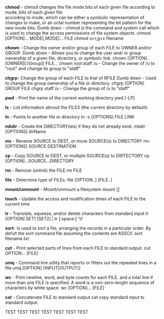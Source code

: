 **chmod** - chmod changes the file mode bits of each given file according to mode, bits of each given file  
according to mode, which can be either a symbolic representation of changes to make, or an octal number
representing the bit pattern for the new mode bits. 
Dumb down - chmod is the command and system call which is used to change the access permissions of file 
system objects. 
chmod [OPTION]... MODE[,MODE]... FILE
chmod u+r,g+x filename


**chown** - Change the owner and/or group of each FILE to OWNER and/or GROUP. 
Domb down - Allows you to change the user and/ or group ownership of a given file, dicectory, or symbolic link. 
chown [OPTION].. [OWNER][:[Group]] FILE...
chown root:staff /u - Change the owner of /u to "root" and change its group to "staff"

**chgrp**- Change the group of each FILE to that of RFILE
Dumb down - Used to change the group ownership of a file or directory. 
chgrp [OPTION] GROUP FILE 
chgrp staff /u - Change the group of /u to "staff" 

**pwd** - Print the name of the current working directory
pwd [-LP]

**ls** - List information abnout the FILES (the current directory by default).

**ln** - Points to another file or directory 
ln -s [OPTIONS] FILE LINK 

**mkdir** - Create the DIRECTORY(ies) if they do not already exist. 
mkdir [OPTIONS] dirName 

**mv** - Rename SOURCE to DEST, or move SOURCE(s) to DIRECTORY
mv [OPTIONS] SOURCE DESTINATION

**cp** - Copy SOURCE to DEST, or multiple SOURCE(s) to DIRTECTORY
cp [OPTION]...SOURCE...DIRECTORY

**rm** - Remove (unlink) the FILE
rm FILE

**file** - Determine type of FILEs.
file [OPTION..] [FILE..]

**mount/unmount** - Mount/unmount a filesystem
mount <operation> <mountpoint> [<target>] 

**touch** - Update the access and modification times of each FILE to the current time

**tr** - Translate, squeeze, and/or delete characters from standard input
tr [OPTION] SET1 [SET2] 
| tr [:space:] '\t' 

**sort**- Is used to sort a file, arranging the records in a particular order. By defult
the sort command file assuming the contents are ASSCII.
sort filename.txt

**cut** - Print selected parts of lines from each FILE to standard output. 
cut OPTION... [FILE] 

**uniq** - Command line utility that reports or filters out the repeated lines in a file
uniq [OPTION] [INPUT[OUTPUT]]

**wc** - Print newline, word, and byte counts for each FILE, and a total line if more than one FILE 
is specified. A word is a non-zero-lenght sequence of characters by white space. 
wc [OPTION]... [FILE] 

**cat** - Concatenate FILE to standard output
cat copy standard input to standard output.

TEST TEST TEST TEST TEST TEST TEST 
